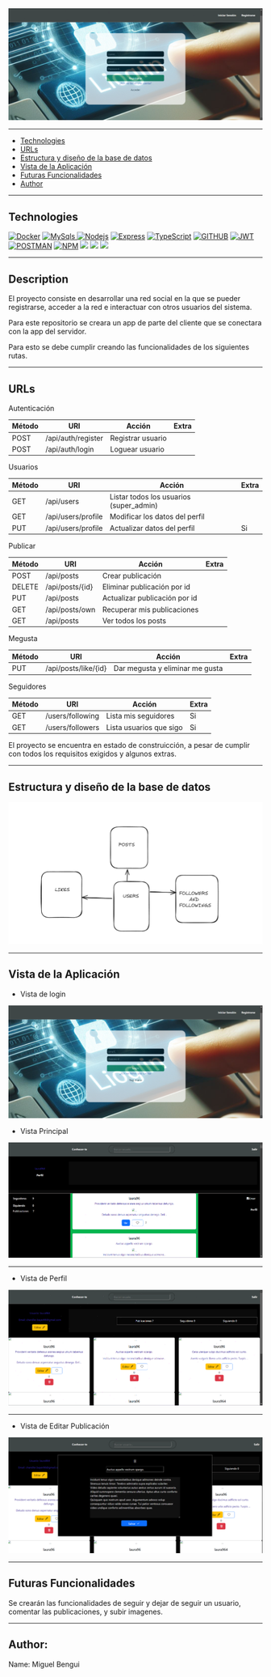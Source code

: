 
<img src="./src//img/Registro.png">


---

<ul>

<li><a href="#tecnologías">Technologies</a> </li>

<li> <a href="#urls">URLs</a> </li>

<li> <a href="#estructura-y-diseño-de-la-base-de-datos">Estructura y diseño de la base de datos</a> </li>

<li> <a href="#vista-de-la-aplicación">Vista de la Aplicación</a> </li>
<li> <a href="#futuras-funcionalidades">Futuras Funcionalidades</a></li>
<li> <a href="#author">Author</a> </li>

</ul>

---

## Technologies


<a href="https://www.docker.com/"><img src="https://img.shields.io/badge/docker-2496ED?style=for-the-badge&logo=docker&logoColor=white"
alt="Docker"></a>
<a href="https://www.mongodb.com/es"> <img src="https://img.shields.io/badge/MongoDB-4EA94B?style=for-the-badge&logo=mongodb&logoColor=white"
alt="MySqls"/> </a>
<a href="https://nodejs.org/en"><img src="https://img.shields.io/badge/NodeJs-339933?style=for-the-badge&logo=Node.js&logoColor=white"
alt="Nodejs" /></a>
<a href="https://expressjs.com/"><img src="https://img.shields.io/badge/Express.js-335933?style=for-the-badge&logo=express&logoColor=white"
alt="Express" /></a>
<a href="https://www.typescriptlang.org/"><img src="https://img.shields.io/badge/Typescript-3178C6?style=for-the-badge&logo=typescript&logoColor=white"
alt="TypeScript" /></a>
<a href="https://github.com/Miguel21S"><img src="https://img.shields.io/badge/GitHub-100000?style=for-the-badge&logo=github&logoColor=white" alt="GITHUB" /></a>
<a href="https://jwt.io/"><img src="https://img.shields.io/badge/JWT-000000?style=for-the-badge&logo=JSON%20web%20tokens&logoColor=white" alt="JWT" /></a>
<a href="https://www.postman.com/"><img src="https://img.shields.io/badge/Postman-FF6C37?style=for-the-badge&logo=Postman&logoColor=white" alt="POSTMAN" /></a>
<a href="https://www.npmjs.com/"><img src="https://img.shields.io/badge/npm-CB3837?style=for-the-badge&logo=npm&logoColor=white" alt="NPM"></a>
<a href=""><img src="https://img.shields.io/badge/CSS3-1572B6?style=for-the-badge&logo=css3&logoColor=white"></a>
<a href=""><img src="https://img.shields.io/badge/Redux-593D88?style=for-the-badge&logo=redux&logoColor=white"></a>
<a href="https://es.react.dev/"><img src="https://img.shields.io/badge/React-20232A?style=for-the-badge&logo=react&logoColor=61DAFB"></a>

---
## Description
El proyecto consiste en desarrollar una red social en la que se pueder registrarse, acceder a la red e interactuar con otros usuarios del sistema.

Para este repositorio se creara un app de parte del cliente que se conectara con la app del servidor.

Para esto se debe cumplir creando las funcionalidades de los siguientes rutas.

---
## URLs

Autenticación

| Método | URI | Acción | Extra |
| --- | --- | --- |---|
| POST | /api/auth/register | Registrar usuario |
| POST | /api/auth/login | Loguear usuario |

Usuarios

| Método | URI | Acción | Extra |
| --- | --- | --- |---|
| GET | /api/users | Listar todos los usuarios (super_admin) |
| GET | /api/users/profile | Modificar los datos del perfil |
| PUT | /api/users/profile | Actualizar datos del perfil |Si |

Publicar

| Método | URI | Acción | Extra |
| --- | --- | --- |---|
| POST | /api/posts | Crear publicación |
| DELETE | /api/posts/{id} | Eliminar publicación por id |
| PUT | /api/posts | Actualizar publicación por id |
| GET | /api/posts/own | Recuperar mis publicaciones  |
| GET | /api/posts | Ver todos los posts |

Megusta

| Método | URI | Acción | Extra |
| --- | --- | --- |---|
| PUT | /api/posts/like/{id} | Dar megusta y eliminar me gusta |

Seguidores

| Método | URI | Acción | Extra |
| --- | --- | --- |---|
| GET | /users/following | Lista mis seguidores  | Si |
| GET | /users/followers | Lista usuarios que sigo  | Si |

El proyecto se encuentra en estado de construicción, a pesar de cumplir con todos los requisitos exigidos y algunos extras.

---
## Estructura y diseño de la base de datos

<img src="./src/img/bd.png" alt="Model de bd">

---
## Vista de la Aplicación

- Vista de login

<img src="./src/img/inicio.png" alt="Login">

- Vista Principal

<img src="./src/img/principal_3.png" alt="Principal">

---
- Vista de Perfil

<img src="./src/img/perfil_5.png" alt="Perfil">

---
- Vista de Editar Publicación

<img src="./src/img/editarPost_4.png" alt="Editar Publicación">

---
## Futuras Funcionalidades

Se crearán las funcionalidades de seguir y dejar de seguir un usuario, comentar las publicaciones, y subir imagenes. 

---
## Author:

Name: Miguel Bengui